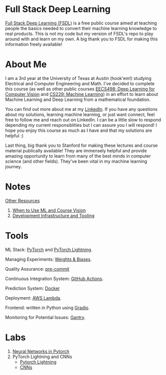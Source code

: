 # Full Stack Deep Learning
[Full Stack Deep Learning (FSDL)](https://fullstackdeeplearning.com/course/2022/) is a free public course aimed at teaching people the basics needed to convert their machine learning knowledge to real products. This is not my code but my version of FSDL's repo to play around with and learn on my own. A big thank you to FSDL for making this information freely available!

# About Me
I am a 3rd year at the University of Texas at Austin (hook'em!) studying Electrical and Computer Engineering and Math. I've decided to complete this course (as well as other public courses [EECS498: Deep Learning for Computer Vision](https://github.com/bensmidt/EECS-498-DL-Computer-Vision) and [CS229: Machine Learning](https://github.com/bensmidt/CS229-ML-Autumn-2018)) in an effort to learn about Machine Learning and Deep Learning from a mathematical foundation. 

You can find out more about me at my [LinkedIn](https://www.linkedin.com/in/benjamin-smidt/). If you have any questions about my solutions, learning machine learning, or just want connect, feel free to follow me and reach out on LinkedIn. I can be a little slow to respond depending my current responsiblities but I can assure you I will respond! I hope you enjoy this course as much as I have and that my solutions are helpful :)

Last thing, big thank you to Stanford for making these lectures and course material publically available! They are immensely helpful and provide amazing opportunity to learn from many of the best minds in computer science (and other fields). They've been vital in my machine learning journey. 

# Notes
[Other Resources](https://github.com/bensmidt/Full-Stack-Deep-Learning/blob/master/LecNotes/OtherResources.md)
1. [When to Use ML and Course Vision](https://github.com/bensmidt/Full-Stack-Deep-Learning/blob/master/LecNotes/1-UsingML_CourseVision.md)
2. [Development Infrastructure and Tooling](https://github.com/bensmidt/Full-Stack-Deep-Learning/blob/master/LecNotes/2-DevInfTool.md)

# Tools

ML Stack: [PyTorch](https://pytorch.org/) and [PyTorch Lightning](https://www.pytorchlightning.ai/).

Managing Experiments: [Weights & Biases](https://docs.wandb.ai/).

Quality Assurance: [pre-commit](https://pre-commit.com/)

Continuous Integration System: [GitHub Actions](https://docs.github.com/en/actions).

Prediction System: [Docker](https://docs.docker.com/)

Deployment: [AWS Lambda](https://aws.amazon.com/lambda/).

Frontend: written in Python using [Gradio](https://gradio.app/docs).

Monitoring for Potential Issues: [Gantry](https://gantry.io/).

# Labs
1. [Neural Networks in Pytorch](https://github.com/bensmidt/Full-Stack-Deep-Learning/blob/master/lab01/notebooks/lab01_pytorch.ipynb)
2. PyTorch Lightning and CNNs
    - [Pytorch Lightning](https://github.com/bensmidt/Full-Stack-Deep-Learning/blob/master/lab02/notebooks/lab02a_lightning.ipynb)
    - [CNNs](https://github.com/bensmidt/Full-Stack-Deep-Learning/blob/master/lab02/notebooks/lab02b_cnn.ipynb)
